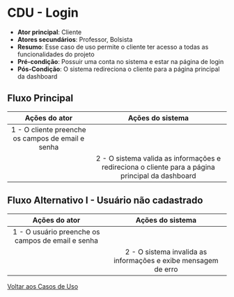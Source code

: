 # CDU - Login

- **Ator principal**: Cliente
- **Atores secundários**:  Professor, Bolsista	 
- **Resumo**: Esse caso de uso permite o cliente ter acesso a todas as funcionalidades do projeto
- **Pré-condição**: Possuir uma conta no sistema e estar na página de login
- **Pós-Condição**: O sistema redireciona o cliente para a página principal da dashboard

## Fluxo Principal
| Ações do ator | Ações do sistema |
| :-----------------: | :-----------------: | 
| 1 - O cliente preenche os campos de email e senha  | |  
| | 2 - O sistema valida as informações e redireciona o cliente para a página principal da dashboard | 

## Fluxo Alternativo I - Usuário não cadastrado
| Ações do ator | Ações do sistema |
| :-----------------: |:-----------------: | 
| 1 - O usuário preenche os campos de email e senha  | |  
| | 2 - O sistema invalida as informações e exibe mensagem de erro|

[Voltar aos Casos de Uso](../cdu.md)

